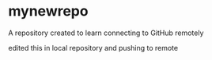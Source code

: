 # mynewrepo

A repository created to learn connecting to GitHub remotely

edited this in local repository and pushing to remote
